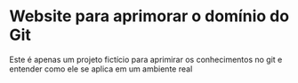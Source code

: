 # Website para aprimorar o domínio do Git

Este é apenas um projeto fictício para aprimirar os conhecimentos no git e entender como ele se aplica em um ambiente real